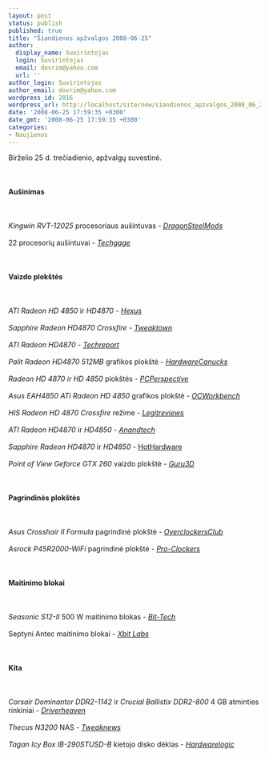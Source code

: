 ```yaml
---
layout: post
status: publish
published: true
title: "Šiandienos apžvalgos 2008-06-25"
author:
  display_name: Suvirintojas
  login: Suvirintojas
  email: dovrim@yahoo.com
  url: ''
author_login: Suvirintojas
author_email: dovrim@yahoo.com
wordpress_id: 2016
wordpress_url: http://localhost/site/new/siandienos_apzvalgos_2008_06_25/
date: '2008-06-25 17:59:35 +0300'
date_gmt: '2008-06-25 17:59:35 +0300'
categories:
- Naujienos
---
```

<p>Birželio 25 d. trečiadienio, apžvalgų suvestinė.<br />
<br><br />
<br><b>Aušinimas</b><br />
<br><br />
<br><i>Kingwin RVT-12025</i> procesoriaus aušintuvas - <a class="ns" href="http://www.dragonsteelmods.com/index.php?option=com_content&amp;task=view&amp;id=8203&amp;Itemid=38"><i>DragonSteelMods</i></a><br />
<br>22 procesorių aušintuvai - <a class="ns" href="http://techgage.com/article/cpu-cooler-roundup---22-models-tackle-our-qx6850/"><i>Techgage</i></a><br />
<br><br />
<br><b>Vaizdo plokštės</b><br />
<br><br />
<br><i>ATI Radeon HD 4850</i> ir <i>HD4870</i> - <a class="ns" href="http://www.hexus.net/content/item.php?item=13972"><i>Hexus</i></a><br />
<br><i>Sapphire Radeon HD4870 Crossfire</i> - <a class="ns" href="http://www.tweaktown.com/reviews/1481/sapphire_radeon_hd_4870_in_crossfire/index.html"><i>Tweaktown</i></a><br />
<br><i>ATI Radeon HD4870</i> - <a class="ns" href="http://www.techreport.com/articles.x/14990"><i>Techreport</i></a><br />
<br><i>Palit Radeon HD4870 512MB</i> grafikos plokštė - <a class="ns" href="http://www.hardwarecanucks.com/forum/hardware-canucks-reviews/8162-palit-radeon-hd4870-512mb-graphics-card-review.html"><i>HardwareCanucks</i></a><br />
<br><i>Radeon HD 4870 ir HD 4850</i> plokštės - <a class="ns" href="http://www.pcper.com/article.php?aid=581&amp;type=expert&amp;pid=1"><i>PCPerspective</i></a><br />
<br><i>Asus EAH4850 ATi Radeon HD 4850</i> grafikos plokštė - <a class="ns" href="http://my.ocworkbench.com/2008/asus/EAH4850_Radeon_HD4850/review-intro.htm"><i>OCWorkbench</i></a><br />
<br><i>HIS Radeon HD 4870 Crossfire</i> režime - <a class="ns" href="http://www.legitreviews.com/article/734/1/"><i>Legitreviews</i></a><br />
<br><i>ATI Radeon HD4870</i> ir <i>HD4850</i> - <a class="ns" href="http://www.anandtech.com/video/showdoc.aspx?i=3341"><i>Anandtech</i></a><br />
<br><i>Sapphire Radeon HD4870</i> ir <i>HD4850</i> - <a class="ns" href="http://www.hothardware.com/Articles/ATI_Radeon_HD_4850_and_4870_RV770_Has_Arrived/">HotHardware</a><br />
<br><i>Point of View Geforce GTX 260</i> vaizdo plokštė - <a class="ns" href="http://www.guru3d.com/article/geforce-gtx-260-review/"><i>Guru3D</i></a><br />
<br><br />
<br><b>Pagrindinės plokštės</b><br />
<br><br />
<br><i>Asus Crosshair II Formula</i> pagrindinė plokštė - <a class="ns" href="http://www.overclockersclub.com/reviews/asus_crosshair_ii_formula/"><i>OverclockersClub</i></a><br />
<br><i>Asrock P45R2000-WiFi</i> pagrindinė plokštė - <a class="ns" href="http://www.pro-clockers.com/reviews/?id=45"><i>Pro-Clockers</i></a><br />
<br><br />
<br><b>Maitinimo blokai</b><br />
<br><br />
<br><i>Seasonic S12-II</i> 500 W maitinimo blokas - <a class="ns" href="http://www.bit-tech.net/hardware/2008/06/25/seasonic-s12-ii-500w-psu/1"><i>Bit-Tech</i></a><br />
<br>Septyni Antec maitinimo blokai - <a class="ns" href="http://www.xbitlabs.com/articles/other/display/antec-psu-roundup.html"><i>Xbit Labs</i></a><br />
<br><br />
<br><b>Kita</b><br />
<br><br />
<br><i>Corsair Dominantor DDR2-1142</i> ir <i>Crucial Ballistix DDR2-800</i> 4 GB atminties rinkiniai - <a class="ns" href="http://www.driverheaven.net/reviews.php?reviewid=582"><i>Driverheaven</i></a><br />
<br><i>Thecus N3200</i> NAS - <a class="ns" href="http://www.tweaknews.net/reviews/thecus_N3200_NAS_network_attached_storage_system/"><i>Tweaknews</i></a><br />
<br><i>Tagan Icy Box IB-290STUSD-B</i> kietojo disko dėklas - <a class="ns" href="http://hardwarelogic.com/news/138/ARTICLE/3846/2008-06-25.html"><i>Hardwarelogic</i></a><br />
<br><br />
<br><br />
<br></p>
